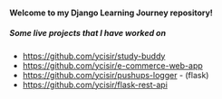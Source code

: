#### Welcome to my Django Learning Journey repository!
##### Some live projects that I have worked on
+ https://github.com/ycisir/study-buddy
+ https://github.com/ycisir/e-commerce-web-app
+ https://github.com/ycisir/pushups-logger - (flask)
+ https://github.com/ycisir/flask-rest-api
